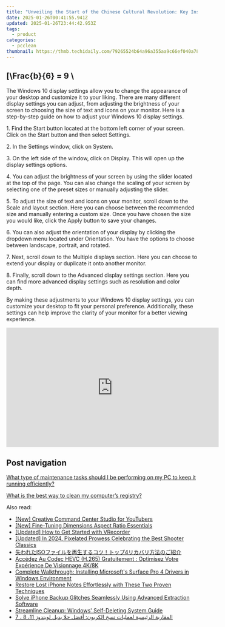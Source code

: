 ```yaml
---
title: "Unveiling the Start of the Chinese Cultural Revolution: Key Insights and Historical Timelines - Explored by YL Computing"
date: 2025-01-26T00:41:55.941Z
updated: 2025-01-26T23:44:42.953Z
tags:
  - product
categories:
  - pcclean
thumbnail: https://thmb.techidaily.com/79265524b64a96a355aa9c66ef040a78b4c61cd77b813b963d28880dc313d729.jpg
---
```


## \[\Frac{b}{6} = 9 \

The Windows 10 display settings allow you to change the appearance of your desktop and customize it to your liking. There are many different display settings you can adjust, from adjusting the brightness of your screen to choosing the size of text and icons on your monitor. Here is a step-by-step guide on how to adjust your Windows 10 display settings. 

1\. Find the Start button located at the bottom left corner of your screen. Click on the Start button and then select Settings.

2\. In the Settings window, click on System.

3\. On the left side of the window, click on Display. This will open up the display settings options. 

4\. You can adjust the brightness of your screen by using the slider located at the top of the page. You can also change the scaling of your screen by selecting one of the preset sizes or manually adjusting the slider.

5\. To adjust the size of text and icons on your monitor, scroll down to the Scale and layout section. Here you can choose between the recommended size and manually entering a custom size. Once you have chosen the size you would like, click the Apply button to save your changes.

6\. You can also adjust the orientation of your display by clicking the dropdown menu located under Orientation. You have the options to choose between landscape, portrait, and rotated.

7\. Next, scroll down to the Multiple displays section. Here you can choose to extend your display or duplicate it onto another monitor.

8\. Finally, scroll down to the Advanced display settings section. Here you can find more advanced display settings such as resolution and color depth. 

By making these adjustments to your Windows 10 display settings, you can customize your desktop to fit your personal preference. Additionally, these settings can help improve the clarity of your monitor for a better viewing experience.

<!-- affiliate ads begin -->
<iframe width="560" height="315" src="https://www.youtube.com/embed/ZeYbTVeaXg0?si=rwLL1DbBoX26BGjm" title="YouTube video player" frameborder="0" allow="accelerometer; autoplay; clipboard-write; encrypted-media; gyroscope; picture-in-picture; web-share" referrerpolicy="strict-origin-when-cross-origin" allowfullscreen></iframe>
<!-- affiliate ads end -->

## Post navigation

[What type of maintenance tasks should I be performing on my PC to keep it running efficiently?](https://tools.techidaily.com/pcclean/products/)

[What is the best way to clean my computer’s registry?](https://tools.techidaily.com/pcclean/products/)

<ins class="adsbygoogle"
     style="display:block"
     data-ad-format="autorelaxed"
     data-ad-client="ca-pub-7571918770474297"
     data-ad-slot="1223367746"></ins>

<ins class="adsbygoogle"
     style="display:block"
     data-ad-client="ca-pub-7571918770474297"
     data-ad-slot="8358498916"
     data-ad-format="auto"
     data-full-width-responsive="true"></ins>

<span class="atpl-alsoreadstyle">Also read:</span>
<div><ul>
<li><a href="https://youtube-web.techidaily.com/reative-command-center-studio-for-youtubers/"><u>[New] Creative Command Center Studio for YouTubers</u></a></li>
<li><a href="https://some-knowledge.techidaily.com/new-fine-tuning-dimensions-aspect-ratio-essentials/"><u>[New] Fine-Tuning Dimensions Aspect Ratio Essentials</u></a></li>
<li><a href="https://visual-screen-recording.techidaily.com/updated-how-to-get-started-with-vrecorder/"><u>[Updated] How to Get Started with VRecorder</u></a></li>
<li><a href="https://screen-activity-recording.techidaily.com/updated-in-2024-pixelated-prowess-celebrating-the-best-shooter-classics/"><u>[Updated] In 2024, Pixelated Prowess Celebrating the Best Shooter Classics</u></a></li>
<li><a href="https://win-hot.techidaily.com/iso4/"><u>失われたISOファイルを再生するコツ！トップ4リカバリ方法のご紹介</u></a></li>
<li><a href="https://discover-dash.techidaily.com/accedez-au-codec-hevc-h265-gratuitement-optimisez-votre-experience-de-visionnage-4k8k/"><u>Accédez Au Codec HEVC (H.265) Gratuitement : Optimisez Votre Expérience De Visionnage 4K/8K</u></a></li>
<li><a href="https://driver-download.techidaily.com/complete-walkthrough-installing-microsofts-surface-pro-4-drivers-in-windows-environment/"><u>Complete Walkthrough: Installing Microsoft's Surface Pro 4 Drivers in Windows Environment</u></a></li>
<li><a href="https://win-hot.techidaily.com/restore-lost-iphone-notes-effortlessly-with-these-two-proven-techniques/"><u>Restore Lost iPhone Notes Effortlessly with These Two Proven Techniques</u></a></li>
<li><a href="https://win-hot.techidaily.com/solve-iphone-backup-glitches-seamlessly-using-advanced-extraction-software/"><u>Solve iPhone Backup Glitches Seamlessly Using Advanced Extraction Software</u></a></li>
<li><a href="https://win11-tips.techidaily.com/streamline-cleanup-windows-self-deleting-system-guide/"><u>Streamline Cleanup: Windows' Self-Deleting System Guide</u></a></li>
<li><a href="https://win-hot.techidaily.com/almkarba-alrysya-laamlyat-nskh-alkrbon-afdl-hla-bdyl-loyndoz-11-8-7/"><u>المقاربة الرئيسية لعمليات نسخ الكربون: أفضل حلا بديل لويندوز 11، 8 ، 7</u></a></li>
</ul></div>

